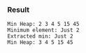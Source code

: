 ### Result

```
Min Heap: 2 3 4 5 15 45
Minimum element: Just 2
Extracted min: Just 2
Min Heap: 3 4 5 15 45
```
